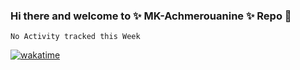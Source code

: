 ### Hi there and welcome to ✨ MK-Achmerouanine ✨ Repo 👋

<!--
**MK-Achmerouanine/MK-Achmerouanine** is a ✨ _special_ ✨ repository because its `README.md` (this file) appears on your GitHub profile.

Here are some ideas to get you started:

- 🔭 I’m currently working on : Fullstack Web projects
- 🌱 I’m currently learning : Mobile Apps
- 👯 I’m looking to collaborate on : 
- 🤔 I’m looking for help with ...
- 💬 Ask me about ...
- 📫 How to reach me: mk.achmerouanine@gmail.com
- 😄 Pronouns: Kabayla
- ⚡ Fun fact: White color is the mixture of all colors 
-->
<!--START_SECTION:waka-->
```text
No Activity tracked this Week
```
<!--END_SECTION:waka-->
[![wakatime](https://wakatime.com/badge/github/MK-Achmerouanine/dentero.svg)](https://wakatime.com/badge/github/MK-Achmerouanine/dentero)

